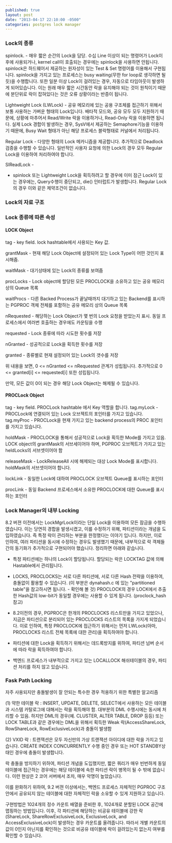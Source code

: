 ```yaml
---
published: true
layout: post
date: "2013-04-17 22:10:00 -0500"
categories: postgres lock manager
---
```

### Lock의 종류

spinlock. - 매우 짧은 순간의 Lock을 담당. 수십 Line 이상이 되는 명령어가 Lock이후에 사용되거나, kernel call이 호출되는 경우에는 spinlock을 사용하면 안됩니다. spinlock은 하드웨어서 제공하는 원자성이 있는 Test & Set 명령어를 이용해서 구현됩니다. spinlock을 가지고 있는 프로세스는 busy waiting(무한 for loop로 생각하면 될듯)을 수행합니다. 또한 일분 이상 Lock이 걸려있는 경우, 자동으로 타임아웃이 발생하게 되어있습니다. 이는 원래 매우 짧은 시간동안 락을 유지해야 되는 것이 원칙이기 때문에 분단위로 락이 잡혀있다는 것은 오류 상황이라는 반증이 됩니다. 

Lightweight Lock (LWLock) - 공유 메모리에 있는 공용 구조체를 접근하기 위해서 보통 사용하는 가벼운 형태의 Lock입니다. 배타적 모드와, 공유 모두 모두 지원하기 때문에, 상황에 마추어서 Read/Write 락을 이용하거나, Read-Only 락을 이용하면 됩니다. 실제 Lock 경합이 발생하는 경우, SysV에서 제공하는 Semaphore기능을 이용하기 때문에, Busy Wait 형태가 아닌 해당 프로세스 블락형태로 커널에서 처리됩니다. 

Regular Lock - 다양한 형태의 Lock 메카니즘을 제공합니다. 추가적으로 Deadlock 검증을 수행할 수 있습니다. 일반적인 사용자 요청에 의한 Lock의 경우 모두 Regular Lock을 이용하여 처리하여야 합니다. 

SIReadLock - 

* spinlock 또는 Lightweight Lock을 획득하려고 할 경우에 이미 잠근 Lock이 있는 경우에는, Query수행이 중단되고, die() 인터럽트가 발생합니다. Regular Lock의 경우 이와 같은 제약조건이 없습니다.

### Lock의 자료 구조

### Lock 종류에 따른 속성
#### LOCK Object

tag - 
	key field. lock hashtable에서 사용되는 Key 값. 

grantMask -
	현재 해당 Lock Object에 설정되어 있는 Lock Type이 어떤 것인지 표시해줌.
    
waitMask -
	대기상태에 있는 Lock의 종류를 보여줌

procLocks -
	Lock object에 할당된 모든 PROCLOCK을 소유하고 있는 공유 메모리 상의 Queue 목록
    
waitProcs -
	다른 Backed Process가 끝날때까지 대기하고 있는 Backend를 표시하는 PGPROC 객체 전체를 포함하는 공유 메모리 상의 Queue 목록
    
nRequested -
	해당하는 Lock Object가 몇 번의 Lock 요청을 받았는지 표시. 동일 프로세스에서 여러번 호출하는 경우에도 카운팅을 수행
    
requested -
	Lock 종류에 따라 시도한 횟수를 저장
    
nGranted -
	성공적으로 Lock을 획득한 횟수를 저장

granted -
	종류별로 현재 설정되어 있는 Lock의 갯수를 저장

위 내용을 보면, 
0 <= nGranted <= nRequested 관계가 성립됩니다. 추가적으로 
0 <= granted[i] <= requested[i] 또한 성립됩니다. 

만약, 모든 값이 0이 되는 경우 해당 Lock Object는 해제될 수 있습니다.

#### PROCLock Object

tag - 
	key field. PROCLock hashtable 에서 Key 역할을 합니다. 
    tag.myLock - PROCLock에 연결되어 있는 Lock 오브젝트의 포인터를 가지고 있습니다. 
    tag.myProc - PROCLock을 현재 가지고 있는 backend process의 PROC 포인터를 가지고 있습니다. 

holdMask - 
	PROCLOCK을 통해서 성공적으로 Lock을 획득한 Mode를 가지고 있음.
    LOCK object의 grantMask의 서브세이어야 하며, PGPROC 오브젝트가 가지고 있는 heldLocks의 서브셋이어야 함

releaseMask -
	LockReleaseAll 시에 해제되는 대상 Lock Mode를 표시합니다. 
    holdMask의 서브셋이어야 합니다. 

lockLink - 
	동일한 Lock에 대하여 PROCLOCK 오브젝트 Queue를 표시하는 포인터

procLink - 
	동일 Backend 프로세스에서 소유한 PROCLOCK에 대한 Queue를 표시하는 포인터

### Lock Manager의 내부 Locking

8.2 버젼 이전에서는 LockMgrLock이라는 단일 Lock을 이용하여 모든 잠금을 수행하였습니다.
이는 당연히 경합을 발생시켰고, 이를 수정하기 위해, 파티션이라는 개념을 도입하였습니다. 즉 특정 락이 관리하는 부분을 한정했다는 이야기 입니다. 하지만, 이로 인하여, 여러 파티션을 동시에 수정하는 경우도 발생했기 때문에, 내부적으로 락 객체들간의 동기화가 추가적으로 구현되어야 했습니다. 정리하면 아래와 같습니다.

* 특정 파티션에는 하나의 Lock이 할당됩니다. 할당되는 락은 LOCKTAG 값에 의해 Hastable에서 관리됩니다. 

* LOCKS, PROCLOCKS는 서로 다른 파티션에, 서로 다른 Hash 전략을 이용하여, 충돌없이 활용할 수 있습니다. 
  (이 부분은 dynahash.c 에 있는 "partitioned table"을 참고하시면 됩니다. - 확인해 볼 것)
  PROCLOCK의 경우 LOCK에서 추출한 Hash값의 low-bit가 동일할 경우에는 사용할 수 있게 됩니다. (proclock_hash 참고)

* 8.2이전의 경우, PGPROC은 한개의 PROCLOCKS 리스트만을 가지고 있었으나, 지금은 파티션으로 분리되어 있는 PROCLOCKS 리스트의 목록을 가지게 되었습니다. 이로 인하여, 특정 PROCLOCK에 접근하기 위해서는 먼저 LWLock(아마, PROCLOCKS 리스트 전체 목록에 대한 관리)을 획득하여야 합니다.

* 파티션에 대한 Lock을 획득하기 위해서는 데드록방지를 위하여, 파티션 넘버 순서에 따라 락을 획득하여야 합니다. 

* 백엔드 프로세스가 내부적으로 가지고 있는 LOCALLOCK 해쉬테이블의 경우, 파티션 처리를 하지 않고 있습니다. 

### Fask Path Locking

자주 사용되지만 충돌발생이 잘 안되는 특수한 경우 적용하기 위한 특별한 알고리즘

(1) 약한 테이블 락 : INSERT, UPDATE, DELETE, SELECT에서 사용하는 모든 테이블과 시스템 카탈로그에 대해서는 락을 획득해야 함. 대부분의 DML 수행시에는 동시에 처리할 수 있음. 하지만 DML의 경우(예. CLUSTER, ALTER TABLE, DROP 등등) 또는 LOCK TABLE과 같은 경우에는 DML을 위해서 획득한 Weak 락(AccessShareLock, RowShareLock, RowExclusiveLock)과 충돌이 발생함

(2) VXID 락 : 트랜잭션은 모두 자신만의 가상 트랜잭션 아이디에 대한 락을 가지고 있습니다. CREATE INDEX CONCURRENTLY 수행 중인 경우 또는 HOT STANDBY상태인 경우에 충돌이 발생합니다. 

락 충돌을 방지하기 위하여, 파티션 개념을 도입했지만, 짧은 쿼리가 매우 빈번하게 동일 테이블에 접근하는 경우에는 해당 테이블에 속한 파티션 락이 병목이 될 수 밖에 없습니다. 이런 현상은 2 코어 서버에서 조차, 매우 악명이 높았습니다. 

이를 완화하기 위하여, 9.2 버젼 이상에서는, 백엔드 프로세스 자체적인 PGPROC 구조 안에서 공유되지 않는 테이블에 대한 자체적인 락을 소유할 수 있게 지원하고 있습니다.

구현방법은 1024개의 정수 카운트 배열을 준비한 후, 1024개로 분할된 LOCK 공간에 맵핑하는 방법입니다. 이후, 각 파티션에 해당하는 비공유 테이블에 강한 락(ShareLock, ShareRowExclusiveLock, ExclusiveLock, and AccessExclusiveLock)이 발생하는 경우 카운트를 올려줍니다. 따라서 개별 카운트의 값이 0인지 아닌지를 확인하는 것으로 비공유 테이블에 락이 걸려있는지 없는지 여부를 확인할 수 있습니다. 












